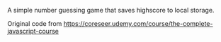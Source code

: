 A simple number guessing game that saves highscore to local storage.

Original code from https://coreseer.udemy.com/course/the-complete-javascript-course
